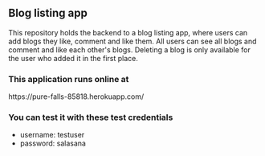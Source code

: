 <h2> Blog listing app </h2>
<p>This repository holds the backend to a blog listing app, where users can add blogs they like, comment and like them. All users can see all blogs and comment and like each other's blogs.
Deleting a blog is only available for the user who added it in the first place.</p>

<h3>This application runs online at </h3>
https://pure-falls-85818.herokuapp.com/

<h3> You can test it with these test credentials </h3>
<ul><li>username: testuser</li>
<li>password: salasana</li></ul>

